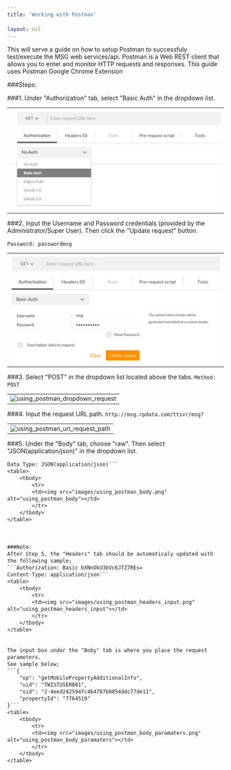 ```yaml
---
title: 'Working with Postman'

layout: nil
---
```



This will serve a guide on how to setup Postman to successfuly test/execute the MSG web services/api. 
Postman is a Web REST client that allows you to enter and monitor HTTP requests and responses.
This guide uses Postman Google Chrome Extension

###Steps:

###1. Under "Authorization" tab, select "Basic Auth" in the dropdown list. 
<table>
    <tbody>
        <tr>
        <td><img src="images/using_postman_auth.png" alt="using_postman_auth"></td>      
        </tr>
    </tbody>
</table>

###2. Input the Username and Password credentials (provided by the Administrator/Super User). Then click the "Update request" button.
```Username: msg
Password: passwordmsg
```

<table>
    <tbody>
        <tr>
        <td><img src="images/using_postman_auth_input.png" alt="using_postman_auth_input"></td>      
        </tr>
    </tbody>
</table>

###3. Select "POST" in the dropdown list located above the tabs. 
```Method: POST```
<table>
    <tbody>
        <tr>
        <td><img src="images/using_postman_dropdown_request.png" alt="using_postman_dropdown_request"></td>      
        </tr>
    </tbody>
</table>

###4. Input the request URL path.
```http://msg.rpdata.com/ttsvr/msg?```
<table>
    <tbody>
        <tr>
        <td><img src="images/using_postman_url_request_path.png" alt="using_postman_url_request_path"></td>      
        </tr>
    </tbody>
</table>

###5. Under the "Body" tab, choose "raw". Then select "JSON(application/json)" in the dropdown list.
```Request Body: raw
Data Type: JSON(application/json)```
<table>
    <tbody>
        <tr>
        <td><img src="images/using_postman_body.png" alt="using_postman_body"></td>      
        </tr>
    </tbody>
</table>



###Note:
After Step 5, the "Headers" tab should be automaticaly updated with the following sample;
```Authorization: Basic bXNnOkU3bVc6JTZ7REs=
Content-Type: application/json```
<table>
    <tbody>
        <tr>
        <td><img src="images/using_postman_headers_input.png" alt="using_postman_headers_input"></td>      
        </tr>
    </tbody>
</table>


The input box under the "Boby" tab is where you place the request parameters. 
See sample below;
```{
    "op": "getMobilePropertyAdditionalInfo",
    "uid": "TWISTUSER001",
    "sid": "2-4eed242594fc464787b8054ddc77de11",
    "propertyId": "7764519"
}```
<table>
    <tbody>
        <tr>
        <td><img src="images/using_postman_body_paramaters.png" alt="using_postman_body_paramaters"></td>      
        </tr>
    </tbody>
</table>
